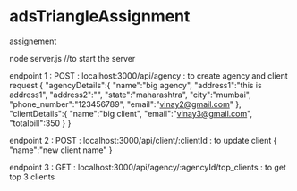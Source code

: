 # adsTriangleAssignment
assignement


node server.js //to start the server

endpoint 1 : POST : localhost:3000/api/agency : to create agency and client
request
{
	"agencyDetails":{
		"name":"big agency",
		"address1":"this is address1",
		"address2":"",
		"state":"maharashtra",
		"city":"mumbai",
		"phone_number":"123456789",
		"email":"vinay2@gmail.com"
	},
	"clientDetails":{
		"name":"big client",
		"email":"vinay3@gmail.com",
		"totalbill":350
	}
}

endpoint 2 : POST : localhost:3000/api/client/:clientId : to update client
{
	"name":"new client name"
}

endpoint 3 : GET : localhost:3000/api/agency/:agencyId/top_clients : to get top 3 clients
